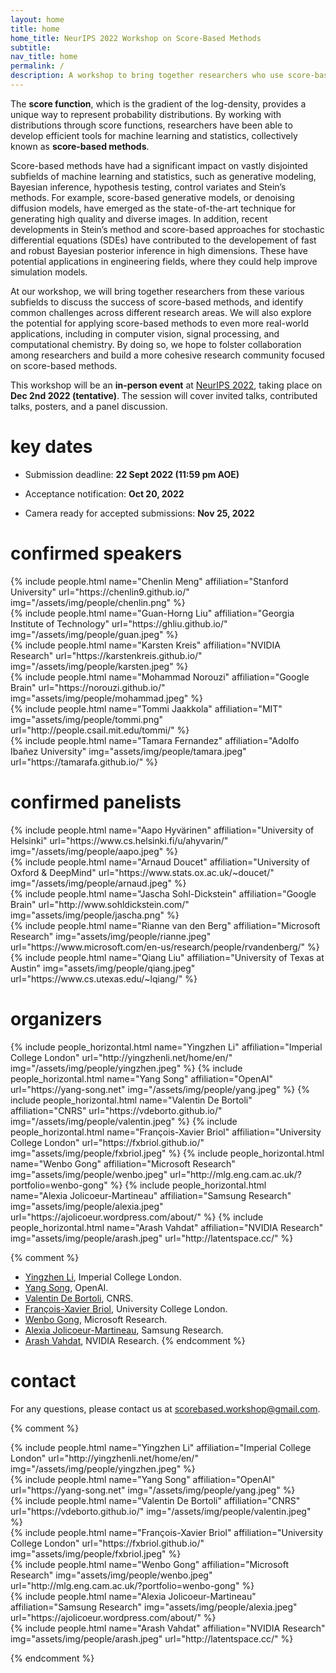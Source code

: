```yaml
---
layout: home
title: home
home_title: NeurIPS 2022 Workshop on Score-Based Methods
subtitle: 
nav_title: home
permalink: /
description: A workshop to bring together researchers who use score-based methods in machine learning and statistics. 
---
```


The **score function**, which is the gradient of the log-density, provides a unique way to represent probability distributions. By working with distributions through score functions, researchers have been able to develop efficient tools for machine learning and statistics, collectively known as **score-based methods**. 

Score-based methods have had a significant impact on vastly disjointed subfields of machine learning and statistics, such as generative modeling, Bayesian inference, hypothesis testing, control variates and Stein’s methods. For example, score-based generative models, or denoising diffusion models, have emerged as the state-of-the-art technique for generating high quality and diverse images. In addition, recent developments in Stein’s method and score-based approaches for stochastic differential equations (SDEs) have contributed to the developement of fast and robust Bayesian posterior inference in high dimensions. These have potential applications in engineering fields, where they could help improve simulation models.

At our workshop, we will bring together researchers from these various subfields to discuss the success of score-based methods, and identify common challenges across different research areas. We will also explore the potential for applying score-based methods to even more real-world applications, including in computer vision, signal processing, and computational chemistry. By doing so, we hope to folster collaboration among researchers and build a more cohesive research community focused on score-based methods.

This workshop will be an **in-person event** at [NeurIPS 2022](https://neurips.cc/), taking place on **Dec 2nd 2022 (tentative)**. The session will cover invited talks, contributed talks, posters, and a panel discussion.

# key dates

* Submission deadline: **22 Sept 2022 (11:59 pm AOE)**

* Acceptance notification: **Oct 20, 2022**

* Camera ready for accepted submissions: **Nov 25, 2022**

# confirmed speakers
  <div class="row projects pt-1 pb-1">
      <div class="col-sm-4">
          {% include people.html name="Chenlin Meng" affiliation="Stanford University" url="https://chenlin9.github.io/" img="/assets/img/people/chenlin.png" %}
      </div>    
      <div class="col-sm-4">
        {% include people.html name="Guan-Horng Liu" affiliation="Georgia Institute of Technology" url="https://ghliu.github.io/" img="/assets/img/people/guan.jpeg" %}      
      </div>    
      <div class="col-sm-4">
        {% include people.html name="Karsten Kreis" affiliation="NVIDIA Research" url="https://karstenkreis.github.io/" img="/assets/img/people/karsten.jpeg" %}
      </div>
      <div class="w-100"></div>
      <div class="col-sm-4">
          {% include people.html name="Mohammad Norouzi" affiliation="Google Brain" url="https://norouzi.github.io/" img="assets/img/people/mohammad.jpeg" %}
      </div>    
      <div class="col-sm-4">
        {% include people.html name="Tommi Jaakkola" affiliation="MIT" img="assets/img/people/tommi.png" url="http://people.csail.mit.edu/tommi/" %}
      </div>    
      <div class="col-sm-4">
        {% include people.html name="Tamara Fernandez" affiliation="Adolfo Ibañez University" img="assets/img/people/tamara.jpeg" url="https://tamarafa.github.io/" %}
      </div>
  </div>


# confirmed panelists
  <div class="row projects pt-1 pb-1">
      <div class="col-sm-4">
          {% include people.html name="Aapo Hyvärinen" affiliation="University of Helsinki" url="https://www.cs.helsinki.fi/u/ahyvarin/" img="/assets/img/people/aapo.jpeg" %}
      </div>    
      <div class="col-sm-4">
        {% include people.html name="Arnaud Doucet" affiliation="University of Oxford & DeepMind" url="https://www.stats.ox.ac.uk/~doucet/" img="/assets/img/people/arnaud.jpeg" %}      
      </div>          
      <div class="col-sm-4">
          {% include people.html name="Jascha Sohl-Dickstein" affiliation="Google Brain" url="http://www.sohldickstein.com/" img="assets/img/people/jascha.png" %}
      </div>
      <div class="w-100"></div>    
      <div class="col-sm-4">
        {% include people.html name="Rianne van den Berg" affiliation="Microsoft Research" img="assets/img/people/rianne.jpeg" url="https://www.microsoft.com/en-us/research/people/rvandenberg/" %}
      </div>    
      <div class="col-sm-4">
        {% include people.html name="Qiang Liu" affiliation="University of Texas at Austin" img="assets/img/people/qiang.jpeg" url="https://www.cs.utexas.edu/~lqiang/" %}
      </div>
  </div>

# organizers

<div class="row row-cols-2 projects pt-3 pb-3">    
  {% include people_horizontal.html name="Yingzhen Li" affiliation="Imperial College London" url="http://yingzhenli.net/home/en/" img="/assets/img/people/yingzhen.jpeg" %}    
  {% include people_horizontal.html name="Yang Song" affiliation="OpenAI" url="https://yang-song.net" img="/assets/img/people/yang.jpeg" %}                         
  {% include people_horizontal.html name="Valentin De Bortoli" affiliation="CNRS" url="https://vdeborto.github.io/" img="/assets/img/people/valentin.jpeg" %}              
  {% include people_horizontal.html name="François-Xavier Briol" affiliation="University College London" url="https://fxbriol.github.io/" img="assets/img/people/fxbriol.jpeg" %}    
  {% include people_horizontal.html name="Wenbo Gong" affiliation="Microsoft Research" img="assets/img/people/wenbo.jpeg" url="http://mlg.eng.cam.ac.uk/?portfolio=wenbo-gong" %}            
  {% include people_horizontal.html name="Alexia Jolicoeur-Martineau" affiliation="Samsung Research" img="assets/img/people/alexia.jpeg" url="https://ajolicoeur.wordpress.com/about/" %}      
  {% include people_horizontal.html name="Arash Vahdat" affiliation="NVIDIA Research" img="assets/img/people/arash.jpeg" url="http://latentspace.cc/" %}  
</div>

{% comment %}
* [Yingzhen Li](http://yingzhenli.net/home/en/), Imperial College London.
* [Yang Song](https://yang-song.net), OpenAI.
* [Valentin De Bortoli](https://vdeborto.github.io/), CNRS.
* [François-Xavier Briol](https://fxbriol.github.io/), University College London.
* [Wenbo Gong](http://mlg.eng.cam.ac.uk/?portfolio=wenbo-gong), Microsoft Research.
* [Alexia Jolicoeur-Martineau](https://ajolicoeur.wordpress.com/about/), Samsung Research.
* [Arash Vahdat](http://latentspace.cc/), NVIDIA Research.
{% endcomment %}

# contact
For any questions, please contact us at [scorebased.workshop@gmail.com](mailto:scorebased.workshop@gmail.com).

{% comment %}
<div class="row justify-content-center">
    <div class="col-sm-2 pt-5 pb-5">
        {% include people.html name="Yingzhen Li" affiliation="Imperial College London" url="http://yingzhenli.net/home/en/" img="/assets/img/people/yingzhen.jpeg" %}
    </div>    
    <div class="col-sm-2 pt-5 pb-5">
      {% include people.html name="Yang Song" affiliation="OpenAI" url="https://yang-song.net" img="/assets/img/people/yang.jpeg" %}      
    </div>               
    <div class="col-sm-2 pt-5 pb-5">
          {% include people.html name="Valentin De Bortoli" affiliation="CNRS" url="https://vdeborto.github.io/" img="/assets/img/people/valentin.jpeg" %}      
    </div>    
    <div class="w-100"></div>
    <div class="col-sm-2 pt-5 pb-5">
        {% include people.html name="François-Xavier Briol" affiliation="University College London" url="https://fxbriol.github.io/" img="assets/img/people/fxbriol.jpeg" %}
    </div>
    <div class="col-sm-2 pt-5 pb-5">
      {% include people.html name="Wenbo Gong" affiliation="Microsoft Research" img="assets/img/people/wenbo.jpeg" url="http://mlg.eng.cam.ac.uk/?portfolio=wenbo-gong" %}
    </div>    
    <div class="col-sm-2 pt-5 pb-5">
    {% include people.html name="Alexia Jolicoeur-Martineau" affiliation="Samsung Research" img="assets/img/people/alexia.jpeg" url="https://ajolicoeur.wordpress.com/about/" %}
  </div>      
    <div class="col-sm-2 pt-5 pb-5">
        {% include people.html name="Arash Vahdat" affiliation="NVIDIA Research" img="assets/img/people/arash.jpeg" url="http://latentspace.cc/" %}
  </div>
</div>

{% endcomment %}
